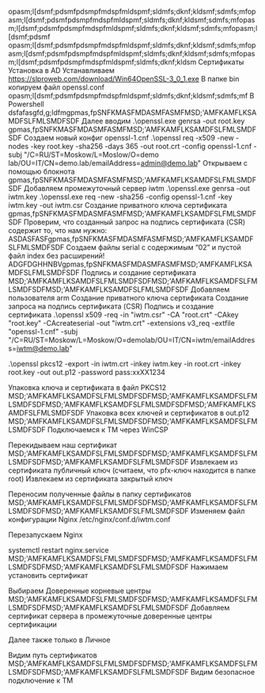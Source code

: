 opasm;l[dsmf;pdsmfpdsmpfmdspfmldspmf;sldmfs;dknf;kldsmf;sdmfs;mfopasm;l[dsmf;pdsmfpdsmpfmdspfmldspmf;sldmfs;dknf;kldsmf;sdmfs;mfopasm;l[dsmf;pdsmfpdsmpfmdspfmldspmf;sldmfs;dknf;kldsmf;sdmfs;mfopasm;l[dsmf;pdsmf
opasm;l[dsmf;pdsmfpdsmpfmdspfmldspmf;sldmfs;dknf;kldsmf;sdmfs;mfopasm;l[dsmf;pdsmfpdsmpfmdspfmldspmf;sldmfs;dknf;kldsmf;sdmfs;mfopasm;l[dsmf;pdsmfpdsmpfmdspfmldspmf;sldmfs;dknf;kldsm
Сертификаты
Установка в AD
Устанавливаем https://slproweb.com/download/Win64OpenSSL-3_0_1.exe
В папке bin копируем файл openssl.conf
opasm;l[dsmf;pdsmfpdsmpfmdspfmldspmf;sldmfs;dknf;kldsmf;sdmfs;mf
В Powershell
dsfafasgfd,g;ldfmgpmas,fpSNFKMASFMDASMFASMFMSD;'AMFKAMFLKSAMDFSLFMLSMDFSDF
Далее вводим  .\openssl.exe genrsa -out root.key
 gpmas,fpSNFKMASFMDASMFASMFMSD;'AMFKAMFLKSAMDFSLFMLSMDFSDF
Создаем новый конфиг openssl-1.cnf
.\openssl req -x509 -new -nodes -key root.key -sha256 -days 365 -out root.crt -config openssl-1.cnf -subj "/C=RU/ST=Moskow/L=Moslow/O=demo lab/OU=IT/CN=demo.lab/emailAddress=admin@demo.lab"
Открываем с помощью блокнота
gpmas,fpSNFKMASFMDASMFASMFMSD;'AMFKAMFLKSAMDFSLFMLSMDFSDF
Добавляем промежуточный сервер iwtm
.\openssl.exe genrsa -out iwtm.key
.\openssl.exe req -new -sha256 -config openssl-1.cnf -key iwtm.key -out iwtm.csr
Создание приватного ключа сертификата
 gpmas,fpSNFKMASFMDASMFASMFMSD;'AMFKAMFLKSAMDFSLFMLSMDFSDF
Проверим, что созданный запрос на подпись сертификата (CSR) содержит то, что нам нужно:
 ASDASFASFgpmas,fpSNFKMASFMDASMFASMFMSD;'AMFKAMFLKSAMDFSLFMLSMDFSDF
Создаем файлы serial с содержимым “02” и пустой файл index без расширений!
 ADGFDGHHNBVgpmas,fpSNFKMASFMDASMFASMFMSD;'AMFKAMFLKSAMDFSLFMLSMDFSDF
Подпись и создание сертификата
MSD;'AMFKAMFLKSAMDFSLFMLSMDFSDFMSD;'AMFKAMFLKSAMDFSLFMLSMDFSDFMSD;'AMFKAMFLKSAMDFSLFMLSMDFSDF
Добавляем пользователя arm
Создание приватного ключа сертификата
Создание запроса на подпись сертификата (CSR)
Подпись и создание сертификата
.\openssl x509 -req -in "iwtm.csr" -CA "root.crt" -CAkey "root.key" -CAcreateserial -out "iwtm.crt" -extensions v3_req -extfile "openssl-1.cnf" -subj "/C=RU/ST=Moskow/L=Moskow/O=demolab/OU=IT/CN=iwtm/emailAddress=iwtm@demo.lab"

.\openssl pkcs12 -export -in iwtm.crt -inkey iwtm.key -in root.crt -inkey root.key -out out.p12 -password pass:xxXX1234
 
Упаковка ключа и сертификата в файл PKCS12
 MSD;'AMFKAMFLKSAMDFSLFMLSMDFSDFMSD;'AMFKAMFLKSAMDFSLFMLSMDFSDFMSD;'AMFKAMFLKSAMDFSLFMLSMDFSDFMSD;'AMFKAMFLKSAMDFSLFMLSMDFSDF
Упаковка всех ключей и сертификатов в out.p12
 MSD;'AMFKAMFLKSAMDFSLFMLSMDFSDFMSD;'AMFKAMFLKSAMDFSLFMLSMDFSDF
Подключаемся к ТМ через WinCSP
 
Перекидываем наш сертификат
 MSD;'AMFKAMFLKSAMDFSLFMLSMDFSDFMSD;'AMFKAMFLKSAMDFSLFMLSMDFSDFMSD;'AMFKAMFLKSAMDFSLFMLSMDFSDF
Извлекаем из сертификата публичный ключ (считаем, что pfx-ключ находится в папке root)
Извлекаем из сертификата закрытый ключ
 
Переносим полученные файлы в папку сертификатов
 MSD;'AMFKAMFLKSAMDFSLFMLSMDFSDFMSD;'AMFKAMFLKSAMDFSLFMLSMDFSDFMSD;'AMFKAMFLKSAMDFSLFMLSMDFSDF
Изменяем файл конфигурации Nginx /etc/nginx/conf.d/iwtm.conf
 
Перезапускаем Nginx
 
systemctl restart nginx.service
MSD;'AMFKAMFLKSAMDFSLFMLSMDFSDFMSD;'AMFKAMFLKSAMDFSLFMLSMDFSDFMSD;'AMFKAMFLKSAMDFSLFMLSMDFSDF
Нажимаем установить сертификат

Выбираем Доверенные корневые центры
 MSD;'AMFKAMFLKSAMDFSLFMLSMDFSDFMSD;'AMFKAMFLKSAMDFSLFMLSMDFSDFMSD;'AMFKAMFLKSAMDFSLFMLSMDFSDF
Добавляем сертификат сервера в промежуточные доверенные центры сертификации

Далее также только в Личное

Видим путь сертификатов
 MSD;'AMFKAMFLKSAMDFSLFMLSMDFSDFMSD;'AMFKAMFLKSAMDFSLFMLSMDFSDFMSD;'AMFKAMFLKSAMDFSLFMLSMDFSDF
Видим безопасное подключение к ТМ

 





